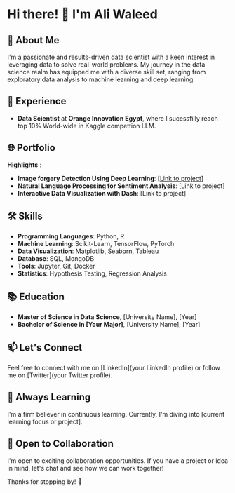 # Hi there! 👋 I'm Ali Waleed

## 🚀 About Me

I'm a passionate and results-driven data scientist with a keen interest in leveraging data to solve real-world problems. My journey in the data science realm has equipped me with a diverse skill set, ranging from exploratory data analysis to machine learning and deep learning.

## 💼 Experience

- **Data Scientist** at **Orange Innovation Egypt**, where I sucessfilly reach top 10% World-wide in Kaggle compettion LLM.

## 🌐 Portfolio
**Highlights** :

- **Image forgery Detection Using Deep Learning**: [[Link to project](https://www.kaggle.com/code/alimistro123/project-image-forgery)]
- **Natural Language Processing for Sentiment Analysis**: [Link to project]
- **Interactive Data Visualization with Dash**: [Link to project]

## 🛠️ Skills

- **Programming Languages**: Python, R
- **Machine Learning**: Scikit-Learn, TensorFlow, PyTorch
- **Data Visualization**: Matplotlib, Seaborn, Tableau
- **Database**: SQL, MongoDB
- **Tools**: Jupyter, Git, Docker
- **Statistics**: Hypothesis Testing, Regression Analysis

## 📚 Education

- **Master of Science in Data Science**, [University Name], [Year]
- **Bachelor of Science in [Your Major]**, [University Name], [Year]

## 📫 Let's Connect

Feel free to connect with me on [LinkedIn](your LinkedIn profile) or follow me on [Twitter](your Twitter profile).

## 🌱 Always Learning

I'm a firm believer in continuous learning. Currently, I'm diving into [current learning focus or project].

## 🤝 Open to Collaboration

I'm open to exciting collaboration opportunities. If you have a project or idea in mind, let's chat and see how we can work together!

Thanks for stopping by! 🚀
